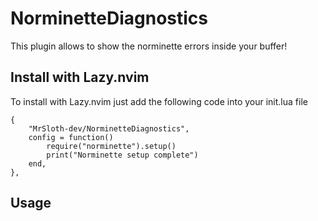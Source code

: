 # NorminetteDiagnostics
This plugin allows to show the norminette errors inside your buffer!

## Install with Lazy.nvim
To install with Lazy.nvim just add the following code into your init.lua file

```
{
	"MrSloth-dev/NorminetteDiagnostics",
	config = function()
		require("norminette").setup()
		print("Norminette setup complete")
	end,
},

```

## Usage

